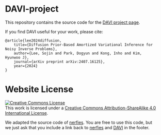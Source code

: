 # DAVI-project

This repository contains the source code for the [DAVI project page](https://mlvlab.github.io/DAVI-project).

If you find DAVI useful for your work, please cite:


```
@article{lee2024diffusion,
    title={Diffusion Prior-Based Amortized Variational Inference for Noisy Inverse Problems},
    author={Lee, Sojin and Park, Dogyun and Kong, Inho and Kim, Hyunwoo J},
    journal={arXiv preprint arXiv:2407.16125},
    year={2024}
}
```

# Website License

<a rel="license" href="http://creativecommons.org/licenses/by-sa/4.0/"><img alt="Creative Commons License" style="border-width:0" src="https://i.creativecommons.org/l/by-sa/4.0/88x31.png" /></a><br />This work is licensed under a <a rel="license" href="http://creativecommons.org/licenses/by-sa/4.0/">Creative Commons Attribution-ShareAlike 4.0 International License</a>.

We adapted the source code of <a href="https://github.com/nerfies/nerfies.github.io">nerfies</a>.
You are free to use this code, but we just ask that you include a link back to  <a href="https://github.com/nerfies/nerfies.github.io">nerfies</a> and <a href="https://mlvlab.github.io/DAVI-project">DAVI</a> in the footer.